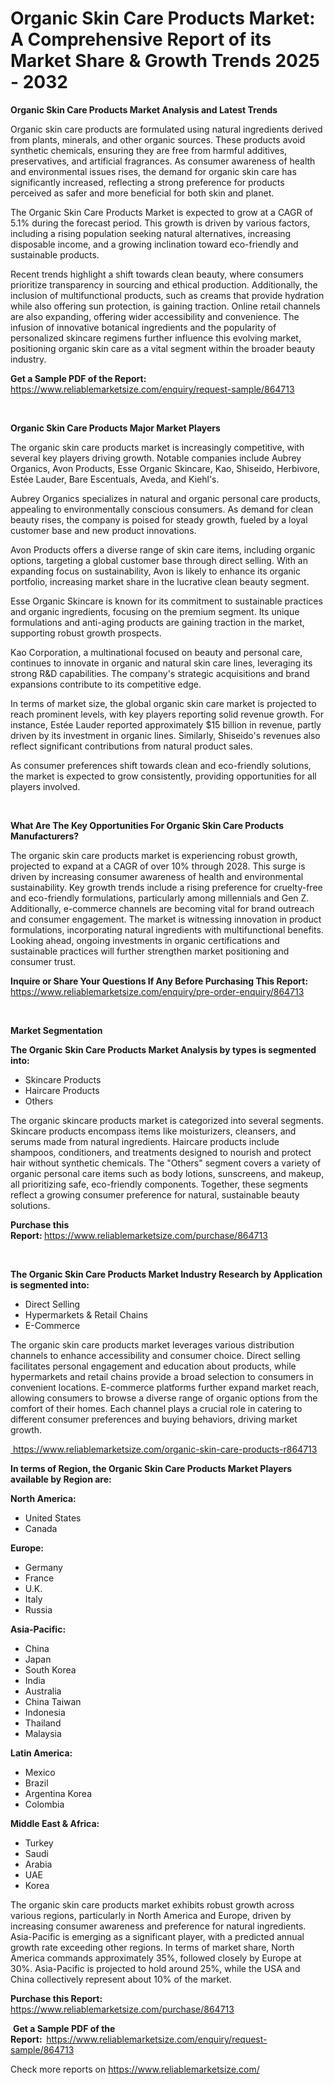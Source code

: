 <p><h1>Organic Skin Care Products Market: A Comprehensive Report of its Market Share & Growth Trends 2025 - 2032</h1></p><p><strong>Organic Skin Care Products Market Analysis and Latest Trends</strong></p>
<p><p>Organic skin care products are formulated using natural ingredients derived from plants, minerals, and other organic sources. These products avoid synthetic chemicals, ensuring they are free from harmful additives, preservatives, and artificial fragrances. As consumer awareness of health and environmental issues rises, the demand for organic skin care has significantly increased, reflecting a strong preference for products perceived as safer and more beneficial for both skin and planet.</p><p>The Organic Skin Care Products Market is expected to grow at a CAGR of 5.1% during the forecast period. This growth is driven by various factors, including a rising population seeking natural alternatives, increasing disposable income, and a growing inclination toward eco-friendly and sustainable products. </p><p>Recent trends highlight a shift towards clean beauty, where consumers prioritize transparency in sourcing and ethical production. Additionally, the inclusion of multifunctional products, such as creams that provide hydration while also offering sun protection, is gaining traction. Online retail channels are also expanding, offering wider accessibility and convenience. The infusion of innovative botanical ingredients and the popularity of personalized skincare regimens further influence this evolving market, positioning organic skin care as a vital segment within the broader beauty industry.</p></p>
<p><strong>Get a Sample PDF of the Report:&nbsp;</strong> <a href="https://www.reliablemarketsize.com/enquiry/request-sample/864713?utm_campaign=1898&utm_medium=2&utm_source=Github&utm_content=ia&utm_term=07022025&utm_id=organic-skin-care-products">https://www.reliablemarketsize.com/enquiry/request-sample/864713</a></p>
<p>&nbsp;</p>
<p><strong>Organic Skin Care Products Major Market Players</strong></p>
<p><p>The organic skin care products market is increasingly competitive, with several key players driving growth. Notable companies include Aubrey Organics, Avon Products, Esse Organic Skincare, Kao, Shiseido, Herbivore, Estée Lauder, Bare Escentuals, Aveda, and Kiehl's. </p><p>Aubrey Organics specializes in natural and organic personal care products, appealing to environmentally conscious consumers. As demand for clean beauty rises, the company is poised for steady growth, fueled by a loyal customer base and new product innovations. </p><p>Avon Products offers a diverse range of skin care items, including organic options, targeting a global customer base through direct selling. With an expanding focus on sustainability, Avon is likely to enhance its organic portfolio, increasing market share in the lucrative clean beauty segment.</p><p>Esse Organic Skincare is known for its commitment to sustainable practices and organic ingredients, focusing on the premium segment. Its unique formulations and anti-aging products are gaining traction in the market, supporting robust growth prospects.</p><p>Kao Corporation, a multinational focused on beauty and personal care, continues to innovate in organic and natural skin care lines, leveraging its strong R&D capabilities. The company's strategic acquisitions and brand expansions contribute to its competitive edge.</p><p>In terms of market size, the global organic skin care market is projected to reach prominent levels, with key players reporting solid revenue growth. For instance, Estée Lauder reported approximately $15 billion in revenue, partly driven by its investment in organic lines. Similarly, Shiseido's revenues also reflect significant contributions from natural product sales.</p><p>As consumer preferences shift towards clean and eco-friendly solutions, the market is expected to grow consistently, providing opportunities for all players involved.</p></p>
<p>&nbsp;</p>
<p><strong>What Are The Key Opportunities For Organic Skin Care Products Manufacturers?</strong></p>
<p><p>The organic skin care products market is experiencing robust growth, projected to expand at a CAGR of over 10% through 2028. This surge is driven by increasing consumer awareness of health and environmental sustainability. Key growth trends include a rising preference for cruelty-free and eco-friendly formulations, particularly among millennials and Gen Z. Additionally, e-commerce channels are becoming vital for brand outreach and consumer engagement. The market is witnessing innovation in product formulations, incorporating natural ingredients with multifunctional benefits. Looking ahead, ongoing investments in organic certifications and sustainable practices will further strengthen market positioning and consumer trust.</p></p>
<p><strong>Inquire or Share Your Questions If Any Before Purchasing This Report:</strong> <a href="https://www.reliablemarketsize.com/enquiry/pre-order-enquiry/864713?utm_campaign=1898&utm_medium=2&utm_source=Github&utm_content=ia&utm_term=07022025&utm_id=organic-skin-care-products">https://www.reliablemarketsize.com/enquiry/pre-order-enquiry/864713</a></p>
<p>&nbsp;</p>
<p><strong>Market Segmentation</strong></p>
<p><strong>The Organic Skin Care Products Market Analysis by types is segmented into:</strong></p>
<p><ul><li>Skincare Products</li><li>Haircare Products</li><li>Others</li></ul></p>
<p><p>The organic skincare products market is categorized into several segments. Skincare products encompass items like moisturizers, cleansers, and serums made from natural ingredients. Haircare products include shampoos, conditioners, and treatments designed to nourish and protect hair without synthetic chemicals. The "Others" segment covers a variety of organic personal care items such as body lotions, sunscreens, and makeup, all prioritizing safe, eco-friendly components. Together, these segments reflect a growing consumer preference for natural, sustainable beauty solutions.</p></p>
<p><strong>Purchase this Report:&nbsp;</strong><a href="https://www.reliablemarketsize.com/purchase/864713?utm_campaign=1898&utm_medium=2&utm_source=Github&utm_content=ia&utm_term=07022025&utm_id=organic-skin-care-products">https://www.reliablemarketsize.com/purchase/864713</a></p>
<p>&nbsp;</p>
<p><strong>The Organic Skin Care Products Market Industry Research by Application is segmented into:</strong></p>
<p><ul><li>Direct Selling</li><li>Hypermarkets & Retail Chains</li><li>E-Commerce</li></ul></p>
<p><p>The organic skin care products market leverages various distribution channels to enhance accessibility and consumer choice. Direct selling facilitates personal engagement and education about products, while hypermarkets and retail chains provide a broad selection to consumers in convenient locations. E-commerce platforms further expand market reach, allowing consumers to browse a diverse range of organic options from the comfort of their homes. Each channel plays a crucial role in catering to different consumer preferences and buying behaviors, driving market growth.</p></p>
<p><a href="https://www.reliablemarketsize.com/organic-skin-care-products-r864713?utm_campaign=1898&utm_medium=2&utm_source=Github&utm_content=ia&utm_term=07022025&utm_id=organic-skin-care-products">&nbsp;https://www.reliablemarketsize.com/organic-skin-care-products-r864713</a></p>
<p><strong>In terms of Region, the Organic Skin Care Products Market Players available by Region are:</strong></p>
<p>
    <p> <strong> North America: </strong>
        <ul>
            <li>United States</li>
            <li>Canada</li>
        </ul>
        </p> 
    <p> <strong> Europe: </strong>
        <ul>
            <li>Germany</li>
            <li>France</li>
            <li>U.K.</li>
            <li>Italy</li>
            <li>Russia</li>
        </ul>
        </p> 
    <p> <strong> Asia-Pacific: </strong>
        <ul>
            <li>China</li>
            <li>Japan</li>
            <li>South Korea</li>
            <li>India</li>
            <li>Australia</li>
            <li>China Taiwan</li>
            <li>Indonesia</li>
            <li>Thailand</li>
            <li>Malaysia</li>
        </ul>
        </p> 
    <p> <strong> Latin America: </strong>
        <ul>
            <li>Mexico</li>
            <li>Brazil</li>
            <li>Argentina Korea</li>
            <li>Colombia</li>
        </ul>
        </p> 
    <p> <strong> Middle East & Africa: </strong>
        <ul>
            <li>Turkey</li>
            <li>Saudi</li>
            <li>Arabia</li>
            <li>UAE</li>
            <li>Korea</li>
        </ul>
    </p>
    </p>
<p><p>The organic skin care products market exhibits robust growth across various regions, particularly in North America and Europe, driven by increasing consumer awareness and preference for natural ingredients. Asia-Pacific is emerging as a significant player, with a predicted annual growth rate exceeding other regions. In terms of market share, North America commands approximately 35%, followed closely by Europe at 30%. Asia-Pacific is projected to hold around 25%, while the USA and China collectively represent about 10% of the market.</p></p>
<p><strong>Purchase this Report: </strong><a href="https://www.reliablemarketsize.com/purchase/864713?utm_campaign=1898&utm_medium=2&utm_source=Github&utm_content=ia&utm_term=07022025&utm_id=organic-skin-care-products">https://www.reliablemarketsize.com/purchase/864713</a></p>
<p>&nbsp;<strong>Get a Sample PDF of the Report:&nbsp;&nbsp;</strong><a href="https://www.reliablemarketsize.com/enquiry/request-sample/864713?utm_campaign=1898&utm_medium=2&utm_source=Github&utm_content=ia&utm_term=07022025&utm_id=organic-skin-care-products">https://www.reliablemarketsize.com/enquiry/request-sample/864713</a></p>
<p><strong></strong></p>
<p>Check more reports on <a href="https://www.reliablemarketsize.com/?utm_campaign=1898&utm_medium=2&utm_source=Github&utm_content=ia&utm_term=07022025&utm_id=organic-skin-care-products">https://www.reliablemarketsize.com/</a></p>